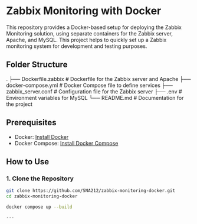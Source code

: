 # Zabbix Monitoring with Docker

This repository provides a Docker-based setup for deploying the Zabbix Monitoring solution, using separate containers for the Zabbix server, Apache, and MySQL. This project helps to quickly set up a Zabbix monitoring system for development and testing purposes.

## Folder Structure

.
├── Dockerfile.zabbix     # Dockerfile for the Zabbix server and Apache
├── docker-compose.yml    # Docker Compose file to define services
├── zabbix_server.conf    # Configuration file for the Zabbix server
├── .env                  # Environment variables for MySQL
└── README.md             # Documentation for the project


## Prerequisites

- Docker: [Install Docker](https://docs.docker.com/get-docker/)
- Docker Compose: [Install Docker Compose](https://docs.docker.com/compose/install/)

## How to Use

### 1. Clone the Repository

```sh
git clone https://github.com/SNA212/zabbix-monitoring-docker.git
cd zabbix-monitoring-docker

docker compose up --build

---


